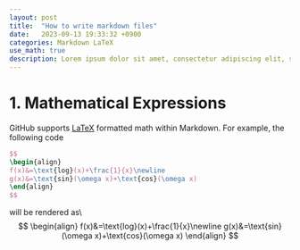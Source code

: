```yaml
---
layout: post
title:  "How to write markdown files"
date:   2023-09-13 19:33:32 +0900
categories: Markdown LaTeX
use_math: true
description: Lorem ipsum dolor sit amet, consectetur adipiscing elit, sed do eiusmod tempor incididunt ut labore et dolore magna aliqua. Ut enim ad minim veniam, quis nostrud exercitation ullamco laboris nisi ut aliquip ex ea commodo consequat. Duis aute irure dolor in reprehenderit in voluptate velit esse cillum dolore eu fugiat nulla pariatur. Excepteur sint occaecat cupidatat non proident, sunt in culpa qui officia deserunt mollit anim id est laborum.Lorem ipsum dolor sit amet, consectetur adipiscing elit, sed do eiusmod tempor incididunt ut labore et dolore magna aliqua. Ut enim ad minim veniam, quis nostrud exercitation ullamco laboris nisi ut aliquip ex ea commodo consequat. Duis aute irure dolor in reprehenderit in voluptate velit esse cillum dolore eu fugiat nulla pariatur. Excepteur sint occaecat cupidatat non proident, sunt in culpa qui officia deserunt mollit anim id est laborum.Lorem ipsum dolor sit amet, consectetur adipiscing elit, sed do eiusmod tempor incididunt ut labore et dolore magna aliqua. Ut enim ad minim veniam, quis nostrud exercitation ullamco laboris nisi ut aliquip ex ea commodo consequat. Duis aute irure dolor in reprehenderit in voluptate velit esse cillum dolore eu fugiat nulla pariatur. Excepteur sint occaecat cupidatat non proident, sunt in culpa qui officia deserunt mollit anim id est laborum.Lorem ipsum dolor sit amet, consectetur adipiscing elit, sed do eiusmod tempor incididunt ut labore et dolore magna aliqua. Ut enim ad minim veniam, quis nostrud exercitation ullamco laboris nisi ut aliquip ex ea commodo consequat. Duis aute irure dolor in reprehenderit in voluptate vel
---
```


# 1. Mathematical Expressions

GitHub supports [LaTeX](https://en.wikibooks.org/wiki/LaTeX/Mathematics) formatted math within Markdown.
For example, the following code
```latex
$$
\begin{align}
f(x)&=\text{log}(x)+\frac{1}{x}\newline
g(x)&=\text{sin}(\omega x)+\text{cos}(\omega x)
\end{align}
$$
```
will be rendered as\\
$$
\begin{align}
f(x)&=\text{log}(x)+\frac{1}{x}\newline
g(x)&=\text{sin}(\omega x)+\text{cos}(\omega x)
\end{align}
$$
